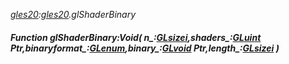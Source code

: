 _[gles20](../../modules/gles20/gles20-module.md):[gles20](../../modules/gles20/gles20-module.md).glShaderBinary_
##### Function glShaderBinary:Void( n_:[GLsizei](../../modules/gles20/gles20-glsizei.md),shaders_:[GLuint](../../modules/gles20/gles20-gluint.md) Ptr,binaryformat_:[GLenum](../../modules/gles20/gles20-glenum.md),binary_:[GLvoid](../../modules/gles20/gles20-glvoid.md) Ptr,length_:[GLsizei](../../modules/gles20/gles20-glsizei.md) )
